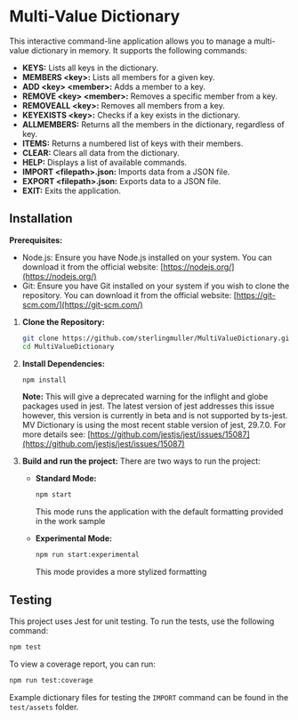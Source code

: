 # Multi-Value Dictionary

This interactive command-line application allows you to manage a multi-value dictionary in memory. It supports the following commands:

- **KEYS:** Lists all keys in the dictionary.
- **MEMBERS &lt;key>:** Lists all members for a given key.
- **ADD &lt;key> &lt;member>:** Adds a member to a key.
- **REMOVE &lt;key> &lt;member>:** Removes a specific member from a key.
- **REMOVEALL &lt;key>:** Removes all members from a key.
- **KEYEXISTS &lt;key>:** Checks if a key exists in the dictionary.
- **ALLMEMBERS:** Returns all the members in the dictionary, regardless of key.
- **ITEMS:** Returns a numbered list of keys with their members.
- **CLEAR:** Clears all data from the dictionary.
- **HELP:** Displays a list of available commands.
- **IMPORT &lt;filepath>.json:** Imports data from a JSON file.
- **EXPORT &lt;filepath>.json:** Exports data to a JSON file.
- **EXIT:** Exits the application.

## Installation

**Prerequisites:**

   - Node.js: Ensure you have Node.js installed on your system. You can download it from the official website: [https://nodejs.org/](https://nodejs.org/)
   - Git: Ensure you have Git installed on your system if you wish to clone the repository. You can download it from the official website: [https://git-scm.com/](https://git-scm.com/) 

1. **Clone the Repository:**

   ```bash
   git clone https://github.com/sterlingmuller/MultiValueDictionary.git
   cd MultiValueDictionary
   ```

2. **Install Dependencies:**
      ```bash
      npm install
   ```
   **Note:**
   This will give a deprecated warning for the inflight and globe packages used in jest.
   The latest version of jest addresses this issue however, this version is currently in beta and is not supported by ts-jest.
   MV Dictionary is using the most recent stable version of jest, 29.7.0.
   For more details see: [https://github.com/jestjs/jest/issues/15087](https://github.com/jestjs/jest/issues/15087)

4. **Build and run the project:**
   There are two ways to run the project:

   - **Standard Mode:**
     ```bash
     npm start
     ```
     This mode runs the application with the default formatting provided in the work sample

   - **Experimental Mode:**
     ```bash
     npm run start:experimental
     ```
     This mode provides a more stylized formatting

## Testing

This project uses Jest for unit testing. To run the tests, use the following command:

```bash
npm test
```

To view a coverage report, you can run:

```bash
npm run test:coverage
```

Example dictionary files for testing the `IMPORT` command can be found in the `test/assets` folder.
